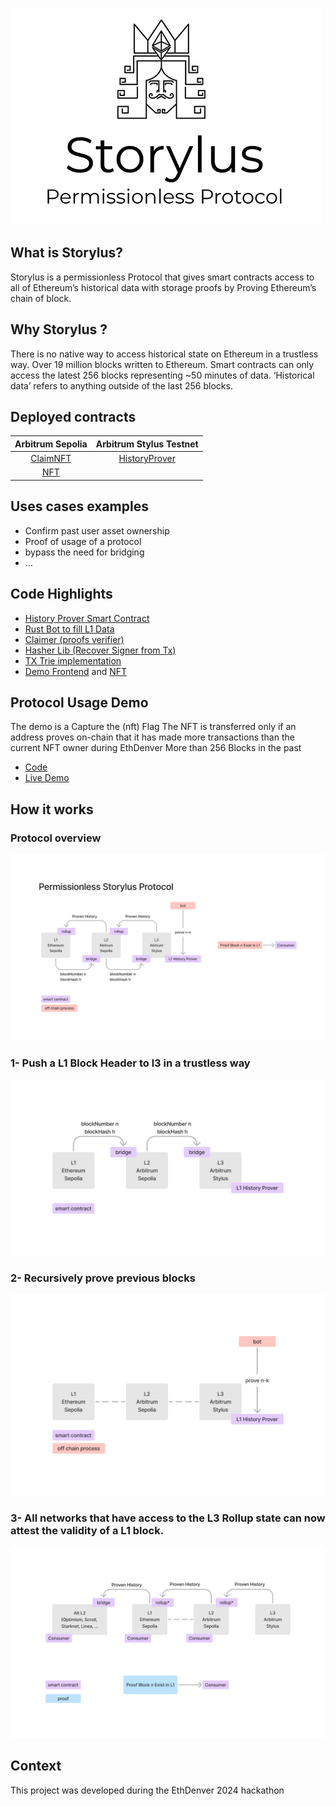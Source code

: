 
![logo](./doc/logo.png)
## What is Storylus?

Storylus is a permissionless Protocol that gives smart contracts access to all of Ethereum’s historical data with storage proofs by Proving Ethereum’s chain of block.

## Why Storylus ?

There is no native way to access historical state on Ethereum in a trustless way.
Over 19 million blocks written to Ethereum. Smart contracts can only access the latest 256 blocks representing ~50 minutes of data.
‘Historical data’ refers to anything outside of the last 256 blocks.

## Deployed contracts

|Arbitrum Sepolia | Arbitrum Stylus Testnet |
| :----: | :----: |
|   [ClaimNFT](https://sepolia.arbiscan.io/address/0xe52D9cC63Bb5b8d662F0507E86b5c582C00f9Bf2#code)      | [HistoryProver](https://stylus-testnet-explorer.arbitrum.io/address/0x9DFBC5488CDE99Bfd45a541C7E04988C2c846731) |
| [NFT](https://sepolia.arbiscan.io/address/0x0d742dA17b06b9bfb7F9dDA9632FAb1e52383b1A#code)  | |

## Uses cases examples

- Confirm past user asset ownership
- Proof of usage of a protocol
- bypass the need for bridging
- …

## Code Highlights

- [History Prover Smart Contract](https://github.com/cometh-hq/optimistic-eth-history-prover/tree/main/l3contracts/src)
- [Rust Bot to fill L1 Data](https://github.com/cometh-hq/optimistic-eth-history-prover/tree/main/bot)
- [Claimer (proofs verifier)](https://github.com/cometh-hq/optimistic-eth-history-prover/blob/main/l2contracts/src/ClaimNFT.sol)
- [Hasher Lib (Recover Signer from Tx)](https://github.com/cometh-hq/optimistic-eth-history-prover/blob/main/l2contracts/src/libs/TransactionHasher.sol)
- [TX Trie implementation](https://github.com/cometh-hq/optimistic-eth-history-prover/blob/main/demo/app/lib/utils/trie.ts)
- [Demo Frontend](https://github.com/cometh-hq/optimistic-eth-history-prover/tree/main/demo) and [NFT](https://github.com/cometh-hq/optimistic-eth-history-prover/blob/main/l2contracts/src/ETHDenverBuilder.sol)

## Protocol Usage Demo
The demo is a Capture the (nft) Flag
The NFT is transferred only if an address proves on-chain that it has made more transactions than the current NFT owner during EthDenver
More than 256 Blocks in the past

- [Code](https://github.com/cometh-hq/optimistic-eth-history-prover/tree/main/demo)
- [Live Demo](https://optimistic-eth-history-prover.vercel.app/)


## How it works

### Protocol overview
![protocole-overview](./doc/protocole-overview.png)

### 1- Push a L1 Block Header to l3 in a trustless way 
![l1bridge](./doc/l1bridge.png)

### 2- Recursively prove previous blocks
![HistoryProver](./doc/HistoryProver.png)

### 3- All networks that have access to the L3 Rollup state can now attest the validity of a L1 block.
![rollupL1History](./doc/rollupL1History.png)

## Context

This project was developed during the EthDenver 2024 hackathon





